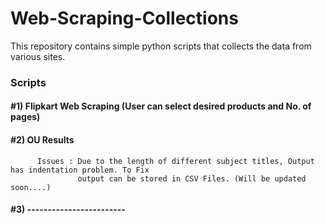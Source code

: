 # Web-Scraping-Collections
This repository contains simple python scripts that collects the data from various sites.

### Scripts
#### #1) Flipkart Web Scraping (User can select desired products and No. of pages)
#### #2) OU Results 
          Issues : Due to the length of different subject titles, Output has indentation problem. To Fix
                   output can be stored in CSV Files. (Will be updated soon....)
#### #3) ------------------------
